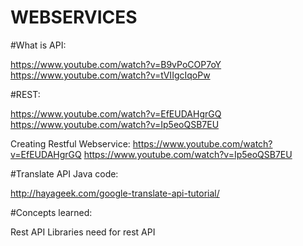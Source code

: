 # WEBSERVICES

#What is API:

https://www.youtube.com/watch?v=B9vPoCOP7oY
https://www.youtube.com/watch?v=tVIIgcIqoPw

#REST:

https://www.youtube.com/watch?v=EfEUDAHgrGQ
https://www.youtube.com/watch?v=Ip5eoQSB7EU

Creating Restful Webservice:
https://www.youtube.com/watch?v=EfEUDAHgrGQ
https://www.youtube.com/watch?v=Ip5eoQSB7EU

#Translate API Java code:

http://hayageek.com/google-translate-api-tutorial/

#Concepts learned:

Rest API
Libraries need for rest API


